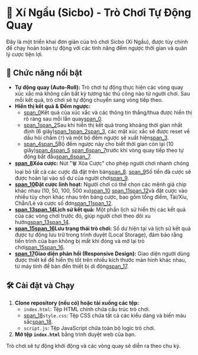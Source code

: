 # 🎲 Xí Ngầu (Sicbo) - Trò Chơi Tự Động Quay

Đây là một triển khai đơn giản của trò chơi Sicbo (Xí Ngầu), được tùy chỉnh để chạy hoàn toàn tự động với các tính năng đếm ngược thời gian và quản lý cược tiện lợi.

## 🌟 Chức năng nổi bật

* **Tự động quay (Auto-Roll):** Trò chơi tự động thực hiện các vòng quay xúc xắc mà không cần bất kỳ tương tác thủ công nào từ người chơi. Sau mỗi kết quả, trò chơi sẽ tự động chuyển sang vòng tiếp theo.
* **Hiển thị kết quả & Đếm ngược:**
    * [span_0](start_span)Kết quả của xúc xắc và các thông tin thắng/thua được hiển thị rõ ràng sau mỗi lần quay[span_0](end_span).
    * [span_1](start_span)[span_2](start_span)Sau khi hiển thị kết quả trong khoảng thời gian nhất định (6 giây)[span_1](end_span)[span_2](end_span)[span_3](start_span), các mặt xúc xắc sẽ được reset về dấu hỏi chấm (`?`) và một bộ đếm ngược sẽ xuất hiện[span_3](end_span).
    * [span_4](start_span)[span_5](start_span)Bộ đếm ngược này cho biết thời gian còn lại (10 giây)[span_4](end_span)[span_5](end_span) [span_6](start_span)[span_7](start_span)trước khi vòng quay tiếp theo tự động bắt đầu[span_6](end_span)[span_7](end_span).
* **[span_8](start_span)Xóa cược:** Nút "🗑️ Xóa Cược" cho phép người chơi nhanh chóng loại bỏ tất cả các cược đã đặt trên bàn[span_8](end_span). [span_9](start_span)Số tiền đã cược sẽ được hoàn lại vào số dư của người chơi[span_9](end_span).
* **[span_10](start_span)Đặt cược linh hoạt:** Người chơi có thể chọn các mệnh giá chip khác nhau (10, 50, 100, 500 xu)[span_10](end_span) [span_11](start_span)[span_12](start_span)và đặt cược vào nhiều tùy chọn khác nhau trên bảng cược, bao gồm tổng điểm, Tài/Xỉu, Chẵn/Lẻ và cược số đơn[span_11](end_span)[span_12](end_span).
* **[span_13](start_span)[span_14](start_span)Lịch sử kết quả:** Một phần lịch sử hiển thị các kết quả của các vòng chơi trước đó, giúp người chơi theo dõi xu hướng[span_13](end_span)[span_14](end_span).
* **[span_15](start_span)[span_16](start_span)Lưu trạng thái trò chơi:** Số dư hiện tại và lịch sử kết quả được tự động lưu trữ trong trình duyệt (Local Storage), đảm bảo rằng tiến trình của bạn không bị mất khi đóng và mở lại trò chơi[span_15](end_span)[span_16](end_span).
* **[span_17](start_span)Giao diện phản hồi (Responsive Design):** Giao diện người dùng được thiết kế để hiển thị tốt trên nhiều kích thước màn hình khác nhau, từ máy tính để bàn đến thiết bị di động[span_17](end_span).

## 🛠️ Cài đặt và Chạy

1.  **Clone repository (nếu có) hoặc tải xuống các tệp:**
    * `index.html`: Tệp HTML chính chứa cấu trúc trò chơi.
    * [span_18](start_span)`style.css`: Tệp CSS chứa tất cả các kiểu dáng và biến màu sắc[span_18](end_span).
    * `script.js`: Tệp JavaScript chứa toàn bộ logic trò chơi.
2.  **Mở tệp `index.html`** bằng trình duyệt web của bạn.

Trò chơi sẽ tự động khởi động và các vòng quay sẽ diễn ra theo chu kỳ.
